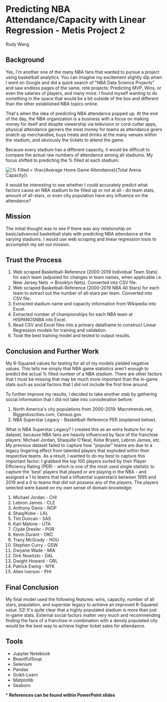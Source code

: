 # Predicting NBA Attendance/Capacity with Linear Regression - Metis Project 2
Rudy Wang

## Background

Yes, I'm another one of the many NBA fans that wanted to pursue a project using basketball analytics. You can imagine my excitement slightly dip when I went on Google and did a quick search of "NBA Data Science Projects" and saw endless pages of the same, rote projects: Predicting MVP, Wins, or even the salaries of players, and many more. I found myself wanting to do something in the space that would be a bit outside of the box and different than the other established NBA topics online.

That's when the idea of predicting NBA attendance popped up. At the end of the day, the NBA organization is a business with a focus on making money for itself and despite viewership via television or cord-cutter apps, physical attendance garners the most money for teams as attendance goers snatch up merchandise, buys treats and drinks at the many venues within the stadium, and obviously the tickets to attend the game. 

Because every stadium has a different capacity, it would be difficult to compare the actual raw numbers of attendance among all stadiums. My focus shifted to predicting the % filled at each stadium:

<img src="https://latex.codecogs.com/gif.latex?\%&space;Filled&space;=&space;\frac{Average&space;Home&space;Game&space;Attendance}{Total&space;Arena&space;Capacity}\" title="\% Filled = \frac{Average Home Game Attendance}{Total Arena Capacity}\" />

It would be interesting to see whether I could accurately predict what factors cause an NBA stadium to be filled up or not at all - do team stats, amount of all-stars, or even city population have any influence on the attendance?

## Mission

The initial thought was to see if there was any relationship on basic/advanced basketball stats with predicting NBA attendance at the varying stadiums. I would use web scraping and linear regression tools to accomplish my set out mission.

## Trust the Process

1. Web scraped Basketball-Reference (2000-2019 Individual Team Stats) for each team (adjusted for changes in team names, when applicable i.e. New Jersey Nets -> Brooklyn Nets). Converted into CSV file.
2. Web scraped Basketball-Reference (2000-2019 NBA All Stars) for each team to extract out the number of all-stars per team. Converted into CSV file.
3. Extracted stadium name and capacity information from Wikipedia into Excel.
4. Extracted number of championships for each NBA team at HISPANOSNBA into Excel. 
5. Read CSV and Excel files into a primary dataframe to construct Linear Regression models for training and validation.
6. Took the best training model and tested to output results.

## Conclusion and Further Work

My R-Squared values for testing for all of my models yielded negative values. This tells me simply that NBA game statistics aren't enough to predict the actual % filled number of a NBA stadium. There are other factors that I must be missing that may be much more important than the in-game stats such as social factors that I did not include the first time around. 

To further improve my results, I decided to take another stab by gathering social information that I did not take into consideration before:

1. North America's city populations from 2000-2019: Macrotrends.net, Biggestuscities.com, Census.gov.
2. NBA Superstar Legacy - Basketball-Reference PER (explained below).

What is NBA Superstar Legacy? I created this as an extra feature for my dataset, because NBA fans are heavily influenced by face of the franchise players: Michael Jordan, Shaquille O'Neal, Kobe Bryant, Lebron James, etc. My previous dataset failed to capture how "popular" teams are due to a legacy lingering effect from talented players that exploded within their respective teams. As a result, I wanted to do my best to capture this important factor: I grabbed the top 100 players sorted by their Player Efficiency Rating (PER) - which is one of the most used single statistic to capture the 'best' players that played or are playing in the NBA - and assigned a 1 to teams that had a influential superstar/s between 1995 and 2019 and a 0 to teams that did not possess any of the players. The players selected were based on my own sense of domain knowledge:

1. Michael Jordan - CHI
2. Lebron James - CLE
3. Anthony Davis - NOP
4. Shaq/Kobe - LAL
5. Tim Duncan - SAS
6. Karl Malone - UTA
7. Clyde Drexler - POR
8. Kevin Durant - OKC
9. Tracy McGrady - HOU
10. Stephen Curry - GSW
11. Dwyane Wade - MIA
12. Dirk Nowitzki - DAL
13. Dwight Howard - ORL
14. Patrick Ewing - NYK
15. Allen Iverson - PHI

## Final Conclusion

My final model used the following features: wins, capacity, number of all stars, population, and superstar legacy to achieve an improved R-Squared value .52! It's quite clear that a highly populated stadium is more than just in-game stats. External social factors matter very much and recommending finding the face of a franchise in combination with a densly populated city would be the best way to achieve higher ticket sales for attendance.

## Tools

- Jupyter Notebook
- BeautifulSoup
- Selenium
- Pandas
- Scikit-Learn
- Matplotlib
- Seaborn

\* **References can be found within PowerPoint slides**






